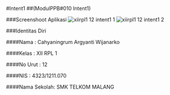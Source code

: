 #Intent1
##(ModulPPB#010 Intent1)


###Screenshoot Aplikasi
![xiirpl1 12 intent1 1](https://cloud.githubusercontent.com/assets/22116762/19857104/fcd7804c-9fae-11e6-89ec-b35ff8ce4072.jpeg)
![xiirpl1 12 intent1 2](https://cloud.githubusercontent.com/assets/22116762/19857105/fcdf8062-9fae-11e6-945c-0c3a3e444af8.jpeg)


###Identitas Diri

####Nama : Cahyaningrum Argyanti Wijanarko

####Kelas : XII RPL 1

####No Urut : 12

####NIS : 4323/1211.070

####Nama Sekolah: SMK TELKOM MALANG
